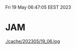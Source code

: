 Fri 19 May 06:47:05 EEST 2023
# JAM
<a href='./cache/202305/19_06.log'>./cache/202305/19_06.log</a>
